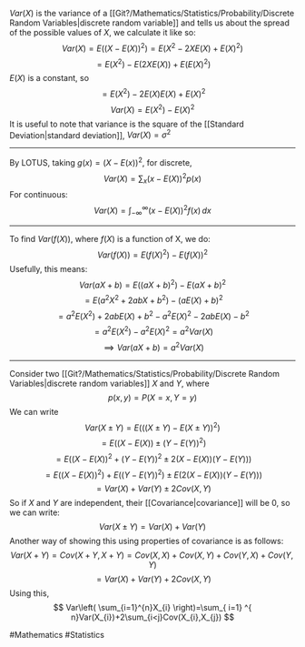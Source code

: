 $Var(X)$ is the variance of a [[Git?/Mathematics/Statistics/Probability/Discrete Random Variables|discrete random variable]] and tells us about the spread of the possible values of $X$, we calculate it like so:
$$
Var(X)=E((X-E(X))^{2})=E(X^2-2XE(X)+E(X)^2)
$$
$$
=E(X^2)-E(2XE(X))+E(E(X)^{2})
$$
$E(X)$ is a constant, so
$$
=E(X^{2})-2E(X)E(X)+E(X)^{2}
$$
$$
Var(X)=E(X^{2})-E(X)^{2}
$$
It is useful to note that variance is the square of the [[Standard Deviation|standard deviation]], $Var(X)=\sigma^{2}$
___
By LOTUS, taking $g(x)=(X-E(x))^{2}$, for discrete,
$$
Var(X)=\sum_{x}(x-E(X))^{2}p(x)
$$
For continuous:
$$
Var(X)=\int_{-\infty}^{\infty} (x-E(X))^{2}f(x) \, dx 
$$

___
To find $Var(f(X))$, where $f(X)$ is a function of X, we do:
$$
Var(f(X))=E(f(X)^{2})-E(f(X))^{2}
$$
Usefully, this means:
$$
Var(aX+b)=E((aX+b)^{2})-E(aX+b)^{2}
$$
$$
=E(a^{2}X^{2}+2abX+b^{2})-(aE(X)+b)^{2}
$$
$$
=a^{2}E(X^{2})+2abE(X)+b^2-a^{2}E(X)^{2}-2abE(X)-b^{2}
$$
$$
=a^{2}E(X^{2})-a^{2}E(X)^{2}=a^{2}Var(X)
$$
$$
\implies Var(aX+b)=a^{2}Var(X)
$$
___
Consider two [[Git?/Mathematics/Statistics/Probability/Discrete Random Variables|discrete random variables]] $X$ and $Y$, where
$$
p(x,y)=P(X=x, Y=y)
$$
We can write
$$
Var(X \pm Y)=E(((X\pm Y)-E(X\pm Y))^{2})
$$
$$
=E((X- E(X))\pm (Y-E(Y))^{2})
$$
$$
=E((X-E(X))^{2}+(Y-E(Y))^{2} \pm 2(X-E(X))(Y-E(Y)))
$$
$$
=E((X-E(X))^{2})+E((Y-E(Y))^{2})\pm E(2(X-E(X))(Y-E(Y)))
$$
$$
=Var(X)+Var(Y)\pm 2Cov(X,Y)
$$
So if $X$ and $Y$ are independent, their [[Covariance|covariance]] will be 0, so we can write:
$$
Var(X\pm Y)=Var(X)+Var(Y)
$$
Another way of showing this using properties of covariance is as follows:
$$
Var(X+Y)=Cov(X+Y,X+Y)=Cov(X,X)+Cov(X,Y)+Cov(Y,X)+Cov(Y,Y)
$$
$$
= Var(X)+Var(Y)+2Cov(X,Y)
$$
Using this,
$$
Var\left( \sum_{i=1}^{n}X_{i} \right)=\sum_{ i=1} ^{ n}Var(X_{i})+2\sum_{i<j}Cov(X_{i},X_{j})
$$

#Mathematics #Statistics 